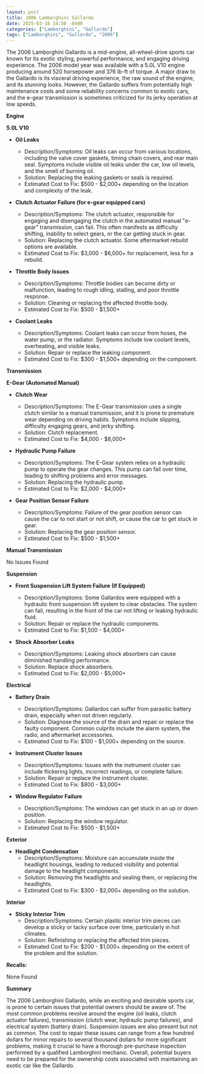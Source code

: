 ```yaml
---
layout: post
title: 2006 Lamborghini Gallardo
date: 2025-03-16 14:50 -0400
categories: ["Lamborghini", "Gallardo"]
tags: ["Lamborghini", "Gallardo", "2006"]
---
```

The 2006 Lamborghini Gallardo is a mid-engine, all-wheel-drive sports car known for its exotic styling, powerful performance, and engaging driving experience. The 2006 model year was available with a 5.0L V10 engine producing around 520 horsepower and 376 lb-ft of torque. A major draw to the Gallardo is its visceral driving experience, the raw sound of the engine, and its stunning looks. However, the Gallardo suffers from potentially high maintenance costs and some reliability concerns common to exotic cars, and the e-gear transmission is sometimes criticized for its jerky operation at low speeds.

**Engine**

**5.0L V10**

*   **Oil Leaks**
    *   Description/Symptoms: Oil leaks can occur from various locations, including the valve cover gaskets, timing chain covers, and rear main seal. Symptoms include visible oil leaks under the car, low oil levels, and the smell of burning oil.
    *   Solution: Replacing the leaking gaskets or seals is required.
    *   Estimated Cost to Fix: $500 - $2,000+ depending on the location and complexity of the leak.

*   **Clutch Actuator Failure (for e-gear equipped cars)**
    *   Description/Symptoms: The clutch actuator, responsible for engaging and disengaging the clutch in the automated manual "e-gear" transmission, can fail. This often manifests as difficulty shifting, inability to select gears, or the car getting stuck in gear.
    *   Solution: Replacing the clutch actuator. Some aftermarket rebuild options are available.
    *   Estimated Cost to Fix: $3,000 - $6,000+ for replacement, less for a rebuild.

*   **Throttle Body Issues**
    *   Description/Symptoms: Throttle bodies can become dirty or malfunction, leading to rough idling, stalling, and poor throttle response.
    *   Solution: Cleaning or replacing the affected throttle body.
    *   Estimated Cost to Fix: $500 - $1,500+

*   **Coolant Leaks**
    *   Description/Symptoms: Coolant leaks can occur from hoses, the water pump, or the radiator. Symptoms include low coolant levels, overheating, and visible leaks.
    *   Solution: Repair or replace the leaking component.
    *   Estimated Cost to Fix: $300 - $1,500+ depending on the component.

**Transmission**

**E-Gear (Automated Manual)**

*   **Clutch Wear**
    *   Description/Symptoms: The E-Gear transmission uses a single clutch similar to a manual transmission, and it is prone to premature wear depending on driving habits. Symptoms include slipping, difficulty engaging gears, and jerky shifting.
    *   Solution: Clutch replacement.
    *   Estimated Cost to Fix: $4,000 - $8,000+

*   **Hydraulic Pump Failure**
    *   Description/Symptoms: The E-Gear system relies on a hydraulic pump to operate the gear changes. This pump can fail over time, leading to shifting problems and error messages.
    *   Solution: Replacing the hydraulic pump.
    *   Estimated Cost to Fix: $2,000 - $4,000+

*   **Gear Position Sensor Failure**
    *   Description/Symptoms: Failure of the gear position sensor can cause the car to not start or not shift, or cause the car to get stuck in gear.
    *   Solution: Replacing the gear position sensor.
    *   Estimated Cost to Fix: $500 - $1,500+

**Manual Transmission**

No Issues Found

**Suspension**

*   **Front Suspension Lift System Failure (If Equipped)**
    *   Description/Symptoms: Some Gallardos were equipped with a hydraulic front suspension lift system to clear obstacles. The system can fail, resulting in the front of the car not lifting or leaking hydraulic fluid.
    *   Solution: Repair or replace the hydraulic components.
    *   Estimated Cost to Fix: $1,500 - $4,000+

*   **Shock Absorber Leaks**
    *   Description/Symptoms: Leaking shock absorbers can cause diminished handling performance.
    *   Solution: Replace shock absorbers.
    *   Estimated Cost to Fix: $2,000 - $5,000+

**Electrical**

*   **Battery Drain**
    *   Description/Symptoms: Gallardos can suffer from parasitic battery drain, especially when not driven regularly.
    *   Solution: Diagnose the source of the drain and repair or replace the faulty component. Common culprits include the alarm system, the radio, and aftermarket accessories.
    *   Estimated Cost to Fix: $100 - $1,000+ depending on the source.

*   **Instrument Cluster Issues**
    *   Description/Symptoms: Issues with the instrument cluster can include flickering lights, incorrect readings, or complete failure.
    *   Solution: Repair or replace the instrument cluster.
    *   Estimated Cost to Fix: $800 - $3,000+

*   **Window Regulator Failure**
    *   Description/Symptoms: The windows can get stuck in an up or down position.
    *   Solution: Replacing the window regulator.
    *   Estimated Cost to Fix: $500 - $1,500+

**Exterior**

*   **Headlight Condensation**
    *   Description/Symptoms: Moisture can accumulate inside the headlight housings, leading to reduced visibility and potential damage to the headlight components.
    *   Solution: Removing the headlights and sealing them, or replacing the headlights.
    *   Estimated Cost to Fix: $300 - $2,000+ depending on the solution.

**Interior**

*   **Sticky Interior Trim**
    *   Description/Symptoms: Certain plastic interior trim pieces can develop a sticky or tacky surface over time, particularly in hot climates.
    *   Solution: Refinishing or replacing the affected trim pieces.
    *   Estimated Cost to Fix: $200 - $1,000+ depending on the extent of the problem and the solution.

**Recalls:**

None Found

**Summary**

The 2006 Lamborghini Gallardo, while an exciting and desirable sports car, is prone to certain issues that potential owners should be aware of. The most common problems revolve around the engine (oil leaks, clutch actuator failures), transmission (clutch wear, hydraulic pump failures), and electrical system (battery drain). Suspension issues are also present but not as common. The cost to repair these issues can range from a few hundred dollars for minor repairs to several thousand dollars for more significant problems, making it crucial to have a thorough pre-purchase inspection performed by a qualified Lamborghini mechanic. Overall, potential buyers need to be prepared for the ownership costs associated with maintaining an exotic car like the Gallardo.

